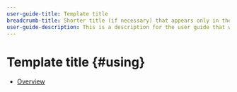 ```yaml
---
user-guide-title: Template title
breadcrumb-title: Shorter title (if necessary) that appears only in the breadcrumb.
user-guide-description: This is a description for the user guide that will be displayed on the landing page.
---
```


# Template title {#using}

+ [Overview](overview.md)
